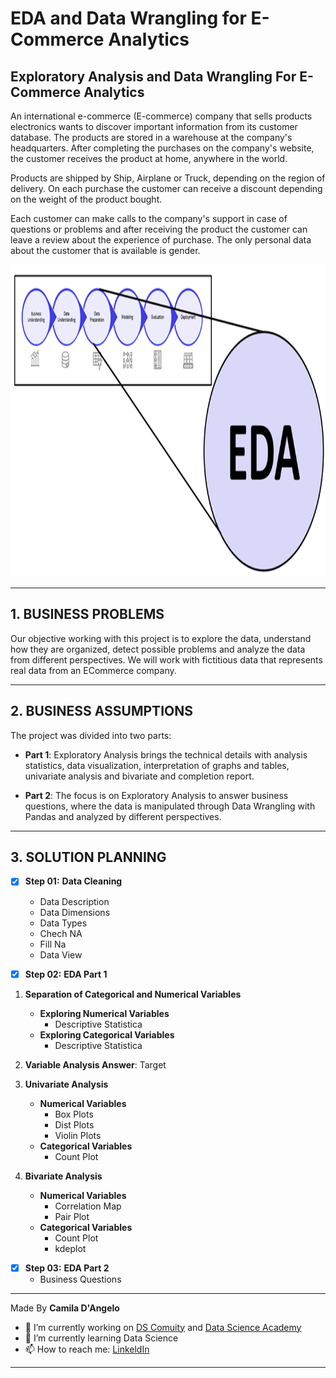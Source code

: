 # **EDA and Data Wrangling for E-Commerce Analytics**

## Exploratory Analysis and Data Wrangling For E-Commerce Analytics

An international e-commerce (E-commerce) company that sells products electronics wants to discover important information from its customer database.
The products are stored in a warehouse at the company's headquarters. After completing the purchases on the company's website, the customer receives the product at home, anywhere in the world.

Products are shipped by Ship, Airplane or Truck, depending on the region of delivery.
On each purchase the customer can receive a discount depending on the weight of the product bought. 

Each customer can make calls to the company's support in case of questions or problems and after receiving the product the customer can leave a review about the experience of purchase.
The only personal data about the customer that is available is gender.

<div align="center">
<p float="left">
    <img src="/images/eda.png" width="1000" height="500"/>
</p>
</div>

***
## 1. BUSINESS PROBLEMS

Our objective working with this project is to explore the data, understand how they are organized, detect possible problems and analyze the data from different perspectives.
We will work with fictitious data that represents real data from an ECommerce company.
 
***
## 2. BUSINESS ASSUMPTIONS

The project was divided into two parts:

 * **Part 1**:  Exploratory Analysis brings the technical details with analysis statistics, data visualization, interpretation of graphs and tables, univariate analysis and bivariate and completion report.

 * **Part 2**: The focus is on Exploratory Analysis to answer business questions, where the data is manipulated through Data Wrangling with Pandas and analyzed by different perspectives.

***
## 3. SOLUTION PLANNING

- [x] **Step 01:** **Data Cleaning**
	* Data Description
	* Data Dimensions
	* Data Types
	* Chech NA
	* Fill Na
	* Data View

- [x] **Step 02:** **EDA Part 1**
1. **Separation of Categorical and Numerical Variables**
	* **Exploring Numerical Variables**
		* Descriptive Statistica
	* **Exploring Categorical Variables**
		* Descriptive Statistica

2. **Variable Analysis Answer**: Target

3. **Univariate Analysis**
	* **Numerical Variables**
		* Box Plots
		* Dist Plots
		* Violin Plots
	* **Categorical Variables**
		* Count Plot

4. **Bivariate Analysis**
	* **Numerical Variables**
		* Correlation Map
		* Pair Plot
	* **Categorical Variables**
		* Count Plot
		* kdeplot

- [x] **Step 03:** **EDA Part 2**
	* Business Questions

***

Made By **Camila D'Angelo**

- 🔭 I’m currently working on [DS Comuity](https://www.comunidadedatascience.com/) and [Data Science Academy](https://www.datascienceacademy.com.br/bundle/formacao-cientista-de-dados)
- 🌱 I’m currently learning Data Science
- 📫 How to reach me:  [LinkeldIn](https://www.linkedin.com/in/camiladangelotempesta/)

***
